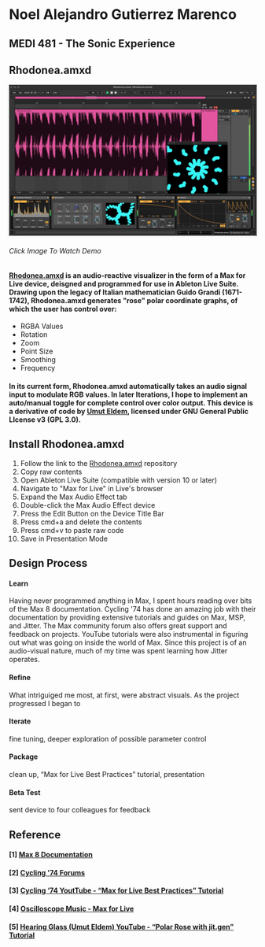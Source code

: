 # Noel Alejandro Gutierrez Marenco
## MEDI 481 - The Sonic Experience
## Rhodonea.amxd
[![Rhodonea.amxd](https://github.com/noelalejandro/noelalejandro.github.io/blob/main/assets/Rhodonea.amxd/Rhodonea.amxd.png)](https://youtu.be/5eo9lXczmhk)
###### Click Image To Watch Demo

#### [Rhodonea.amxd](https://github.com/noelalejandro/Max/blob/main/Rhodonea.amxd) is an audio-reactive visualizer in the form of a Max for Live device, deisgned and programmed for use in Ableton Live Suite. Drawing upon the legacy of Italian mathematician Guido Grandi (1671-1742), Rhodonea.amxd generates "rose" polar coordinate graphs, of which the user has control over:
- RGBA Values
- Rotation
- Zoom
- Point Size
- Smoothing
- Frequency

#### In its current form, Rhodonea.amxd automatically takes an audio signal input to modulate RGB values. In later Iterations, I hope to implement an auto/manual toggle for complete control over color output. This device is a derivative of code by [Umut Eldem](https://github.com/umutreldem/hearing-glass/tree/main/tutorials), licensed under GNU General Public LIcense v3 (GPL 3.0).

## Install Rhodonea.amxd

1. Follow the link to the [Rhodonea.amxd](https://github.com/noelalejandro/Max/blob/main/Rhodonea.amxd) repository
2. Copy raw contents
3. Open Ableton Live Suite (compatible with version 10 or later)
4. Navigate to "Max for Live" in Live's browser
5. Expand the Max Audio Effect tab
6. Double-click the Max Audio Effect device
7. Press the Edit Button on the Device Title Bar
8. Press cmd+a and delete the contents
9. Press cmd+v to paste raw code
10. Save in Presentation Mode

## Design Process
#### Learn
Having never programmed anything in Max, I spent hours reading over bits of the Max 8 documentation. Cycling '74 has done an amazing job with their documentation by providing extensive tutorials and guides on Max, MSP, and Jitter. The Max community forum also offers great support and feedback on projects. YouTube tutorials were also instrumental in figuring out what was going on inside the world of Max. Since this project is of an audio-visual nature, much of my time was spent learning how Jitter operates. 
#### Refine
What intriguiged me most, at first, were abstract visuals. As the project progressed I began to 
#### Iterate
fine tuning, deeper exploration of possible parameter control
#### Package
clean up, “Max for Live Best Practices” tutorial, presentation
#### Beta Test
sent device to four colleagues for feedback


## Reference
#### [1] [Max 8 Documentation](https://docs.cycling74.com/max8)
#### [2] [Cycling '74 Forums](https://cycling74.com/forums/page/1)
#### [3] [Cycling ‘74 YoutTube - “Max for Live Best Practices” Tutorial](https://youtu.be/7mk4JMBVDZ4)
#### [4] [Oscilloscope Music - Max for Live](https://oscilloscopemusic.com/maxforlive.php)
#### [5] [Hearing Glass (Umut Eldem) YouTube - “Polar Rose with jit.gen” Tutorial](https://youtu.be/PDrfcPgnhSA)


